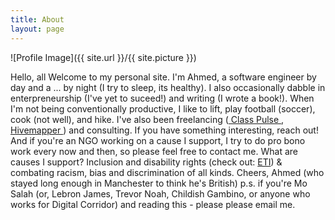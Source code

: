 ```yaml
---
title: About
layout: page
---
```

![Profile Image]({{ site.url }}/{{ site.picture }})

<p>
  Hello, all
  Welcome to my personal site. I'm Ahmed, a software engineer by day and a ... by night (I try to sleep, its healthy). I also occasionally dabble in enterpreneurship (I've yet to suceed!) and writing (I wrote a book!). When I'm not being conventionally productive, I like to lift, play football (soccer), cook (not well), and hike. 
  I've also been freelancing (<a target="_blank" href="https://www.classpulse.org"> Class Pulse </a>, <a target="_blank" href="https://hivemapper.com"> Hivemapper </a>) and consulting. If you have something interesting, reach out! And if you're an NGO working on a cause I support, I try to do pro bono work every now and then, so please feel free to contact me. 
  What are causes I support? Inclusion and disability rights (check out: <a target="_blank" href="https://www.etivision.org"> ETI</a>) & combating racism, bias and discrimination of all kinds. 
  Cheers,
  Ahmed (who stayed long enough in Manchester to think he's British)
  p.s. if you're Mo Salah (or, Lebron James, Trevor Noah, Childish Gambino, or anyone who works for Digital Corridor) and reading this - please please email me. 
  
